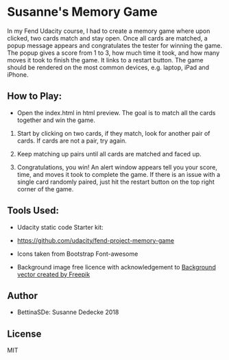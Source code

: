 
# Susanne's Memory Game

In my Fend Udacity course, I had to create a memory game where upon clicked, two cards match and stay open. Once all cards are matched, a popup message appears and congratulates the tester for winning the game. The popup gives a score from 1 to 3, how much time it took, and how many moves it took to finish the game. It links to a restart button. The game should be rendered on the most common devices, e.g. laptop, iPad and iPhone. 



## How to Play:

* Open the index.html in html preview. The goal is to match all the cards together and win the game.

1. Start by clicking on two cards, if they match, look for another pair of cards. If cards are not a pair, try again.

2. Keep matching up pairs until all cards are matched and faced up. 

3. Congratulations, you win! An alert window appears tell you your score, time, and moves it took to complete the game. If there is an issue with a single card randomly paired, just hit the restart button on the top right corner of the game. 


## Tools Used: 

*  Udacity static code Starter kit: 
  * https://github.com/udacity/fend-project-memory-game

* Icons taken from Bootstrap Font-awesome 

* Background image free licence with acknowledgement to
 <a href="https://www.freepik.com/free-photos-vectors/background">Background vector created by Freepik</a>






## Author

* BettinaSDe: Susanne Dedecke
2018 

## License
MIT


